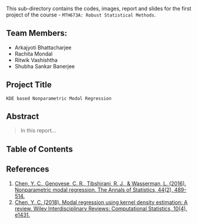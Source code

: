 This sub-directory contains the codes, images, report and slides for the first project of the course - `MTH673A: Robust Statistical Methods`.

## Team Members:

  - Arkajyoti Bhattacharjee
  - Rachita Mondal
  - Ritwik Vashishtha
  - Shubha Sankar Banerjee

## Project Title

`KDE based Nonparametric Modal Regression`

## Abstract

> In this report...

## Table of Contents

## References

  1. [Chen, Y. C., Genovese, C. R., Tibshirani, R. J., & Wasserman, L. (2016). Nonparametric modal regression. The Annals of Statistics, 44(2), 489-514.](https://projecteuclid.org/journals/annals-of-statistics/volume-44/issue-2/Nonparametric-modal-regression/10.1214/15-AOS1373.pdf)
  2. [Chen, Y. C. (2018). Modal regression using kernel density estimation: A review. Wiley Interdisciplinary Reviews: Computational Statistics, 10(4), e1431.](https://arxiv.org/pdf/1710.07004)
